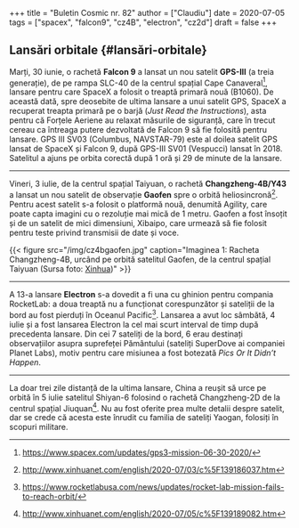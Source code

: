 +++
title = "Buletin Cosmic nr. 82"
author = ["Claudiu"]
date = 2020-07-05
tags = ["spacex", "falcon9", "cz4B", "electron", "cz2d"]
draft = false
+++

## Lansări orbitale {#lansări-orbitale}

Marți, 30 iunie, o rachetă **Falcon 9** a lansat un nou satelit **GPS-III** (a treia generație), de pe rampa SLC-40 de la centrul spațial Cape Canaveral[^fn:1], lansare pentru care SpaceX a folosit o treaptă primară nouă (B1060). De această dată, spre deosebite de ultima lansare a unui satelit GPS, SpaceX a recuperat treapta primară pe o barjă (_Just Read the Instructions_), asta pentru că Forțele Aeriene au relaxat măsurile de siguranță, care în trecut cereau ca întreaga putere dezvoltată de Falcon 9 să fie folosită pentru lansare. GPS III SV03 (Columbus, NAVSTAR-79) este al doilea satelit GPS lansat de SpaceX și Falcon 9, după GPS-III SV01 (Vespucci) lansat în 2018. Satelitul a ajuns pe orbita corectă după 1 oră și 29 de minute de la lansare.

---

Vineri, 3 iulie, de la centrul spațial Taiyuan, o rachetă **Changzheng-4B/Y43** a lansat un nou satelit de observație **Gaofen** spre o orbită heliosincronă[^fn:2]. Pentru acest satelit s-a folosit o platformă nouă, denumită Agility, care poate capta imagini cu o rezoluție mai mică de 1 metru. Gaofen a fost însoțit și de un satelit de mici dimensiuni, Xibaipo, care urmează să fie folosit pentru teste privind transmisii de date și voce.

{{< figure src="/img/cz4bgaofen.jpg" caption="Imaginea 1: Racheta Changzheng-4B, urcând pe orbită satelitul Gaofen, de la centrul spațial Taiyuan (Sursa foto: [Xinhua](http://www.xinhuanet.com/english/2020-07/03/c%5F139186037.htm))" >}}

---

A 13-a lansare **Electron** s-a dovedit a fi una cu ghinion pentru compania RocketLab: a doua treaptă nu a funcționat corespunzător și sateliții de la bord au fost pierduți în Oceanul Pacific[^fn:3]. Lansarea a avut loc sâmbătă, 4 iulie și a fost lansarea Electron la cel mai scurt interval de timp după precedenta lansare. Din cei 7 sateliți de la bord, 6 erau destinați observațiilor asupra suprefeței Pământului (sateliți SuperDove ai companiei Planet Labs), motiv pentru care misiunea a fost botezată _Pics Or It Didn’t Happen_.

---

La doar trei zile distanță de la ultima lansare, China a reușit să urce pe orbită în 5 iulie satelitul Shiyan-6 folosind o rachetă Changzheng-2D de la centrul spațial Jiuquan[^fn:4]. Nu au fost oferite prea multe detalii despre satelit, dar se crede că acesta este înrudit cu familia de sateliți Yaogan, folosiți în scopuri militare.

[^fn:1]: <https://www.spacex.com/updates/gps3-mission-06-30-2020/>
[^fn:2]: <http://www.xinhuanet.com/english/2020-07/03/c%5F139186037.htm>
[^fn:3]: <https://www.rocketlabusa.com/news/updates/rocket-lab-mission-fails-to-reach-orbit/>
[^fn:4]: <http://www.xinhuanet.com/english/2020-07/05/c%5F139189082.htm>